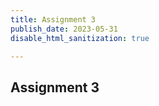 ```yaml
---
title: Assignment 3
publish_date: 2023-05-31
disable_html_sanitization: true

---
```

## Assignment 3






